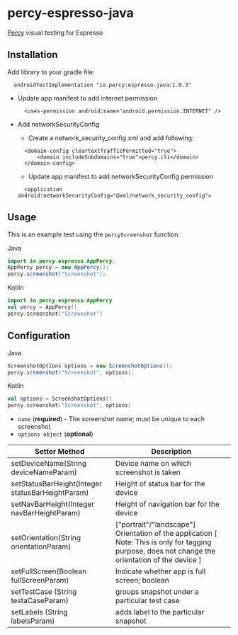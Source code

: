 # percy-espresso-java
[Percy](https://percy.io) visual testing for Espresso
## Installation

Add library to your gradle file:

```sh-session
  androidTestImplementation "io.percy:espresso-java:1.0.3"
```

- Update app manifest to add internet permission
  ```
    <uses-permission android:name="android.permission.INTERNET" />
  ```

- Add networkSecurityConfig
  - Create a network_security_config.xml and add following:
  ```
    <domain-config cleartextTrafficPermitted="true">
        <domain includeSubdomains="true">percy.cli</domain>
    </domain-config>
  ```
  - Update app manifest to add networkSecurityConfig permission
  ```
    <application android:networkSecurityConfig="@xml/network_security_config">
  ```

## Usage

This is an example test using the `percyScreenshot` function.

Java
```java
import io.percy.espresso.AppPercy;
AppPercy percy = new AppPercy();
percy.screenshot("Screenshot");
```
Kotlin
```kotlin
import io.percy.espresso.AppPercy
val percy = AppPercy()
percy.screenshot("Screenshot")
```

## Configuration

Java
```java
ScreenshotOptions options = new ScreenshotOptions();
percy.screenshot("Screenshot", options);
```

Kotlin
```kotlin
val options = ScreenshotOptions()
percy.screenshot("Screenshot", options)
```

- `name` (**required**) - The screenshot name; must be unique to each screenshot
- `options object` (**optional**) 

| Setter Method  | Description |
| ------------- | ------------- |
| setDeviceName(String deviceNameParam)  | Device name on which screenshot is taken  |
| setStatusBarHeight(Integer statusBarHeightParam)  | Height of status bar for the device  |
| setNavBarHeight(Integer navBarHeightParam)  | Height of navigation bar for the device  |
| setOrientation(String orientationParam)  | ["portrait"/"landscape"] Orientation of the application [ Note: This is only for tagging purpose, does not change the orientation of the device ]  |
| setFullScreen(Boolean fullScreenParam)  | Indicate whether app is full screen; boolean  |
| setTestCase (String testaCaseParam)  | groups snapshot under a particular test case  |
| setLabels (String labelsParam)  | adds label to the particular snapshot  |
